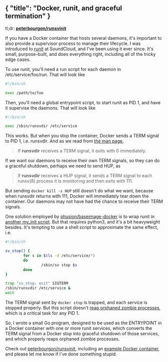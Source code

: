 {
	"title": "Docker, runit, and graceful termination"
}
---
tl;dr: **[peterbourgon/runsvinit](https://github.com/peterbourgon/runsvinit)**

If you have a Docker container that hosts several daemons,
 it's important to also provide a supervisor process to manage their lifecycle.
I was introduced to [runit](http://smarden.org/runit) at SoundCloud, and I've been using it ever since.
It's small, purpose-built, and does everything right, including all of the tricky edge cases.

To use runit, you'll need a run script for each daemon in /etc/service/foo/run.
That will look like

```sh
#!/bin/sh

exec /path/to/foo
```

Then, you'll need a global entrypoint script, to start runit as PID 1, and have it supervise the daemons.
That will look like

```sh
#!/bin/sh

exec /sbin/runsvdir /etc/service
```

This works.
But when you stop the container, Docker sends a TERM signal to PID 1, i.e. runsvdir.
And as we read from [the man page](http://smarden.org/runit/runsvdir.8.html),

> If **runsvdir** receives a TERM signal, it exits with 0 immediately.

If we want our daemons to receive their own TERM signals,
 so they can do a graceful shutdown,
  perhaps we need to send HUP, as

> If **runsvdir** receives a HUP signal,
> it sends a TERM signal to each runsv(8) process
> it is monitoring and then exits with 111.

But sending `docker kill -s HUP` still doesn't do what we want,
 because when runsvdir returns with 111,
  Docker will immediately tear down the container.
Our daemons may not have had the chance to receive their TERM signals.

One solution employed by [phusion/baseimage-docker](https://github.com/phusion/baseimage-docker)
 is to wrap runit in
[another my_init script](https://github.com/phusion/baseimage-docker/blob/14ec533a164cdb495e1c6ab10b82ebe96695a971/image/bin/my_init).
But that requires python3, and it's a bit heavyweight besides.
It's tempting to use a shell script to approximate the same effect, i.e.

```sh
#!/bin/sh

sv_stop() {
        for s in $(ls -d /etc/service/*)
        do
                /sbin/sv stop $s
        done
}

trap "sv_stop; exit" SIGTERM
/sbin/runsvdir /etc/service &
wait
```

The TERM signal sent by `docker stop` is trapped, and each service is stopped properly.
But this script doesn't [reap orphaned zombie processes](https://blog.phusion.nl/2015/01/20/docker-and-the-pid-1-zombie-reaping-problem/),
 which is a critical task for any PID 1.

So, I wrote a small Go program,
 designed to be used as the ENTRYPOINT in a Docker container with one or more runit services,
  which converts the TERM signal from a Docker stop into graceful shutdown of those services,
   and which properly reaps orphaned zombie processes.

Check out [peterbourgon/runsvinit](https://github.com/peterbourgon/runsvinit),
 including an [example Docker container](https://github.com/peterbourgon/runsvinit/tree/master/example),
  and please let me know if I've done something stupid.

